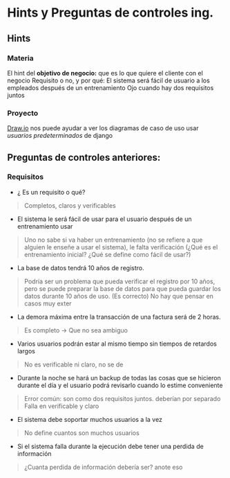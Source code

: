 # Hints y Preguntas de controles ing.

## Hints
### Materia
El hint del **objetivo de negocio:** que  es lo que quiere el cliente con el negocio
Requisito o no, y por qué: El sistema será fácil de usuario a los empleados después de un entrenamiento
Ojo cuando hay dos requisitos juntos

### Proyecto
[Draw.io](https://www.draw.io/) nos puede ayudar a ver los diagramas de caso de uso
usar *usuarios predeterminados* de django

## Preguntas de controles anteriores:
### Requisitos
- ¿ Es un requisito o qué?
> Completos, claros y verificables

- El sistema le será fácil de usar para el usuario después de un entrenamiento usar
> Uno no sabe si va haber un entrenamiento (no se refiere a que alguien le enseñe a usar el sistema), le falta verificación (¿Qué es el entrenamiento inicial? ¿Qué se define como fácil de usar?)

- La base de datos tendrá 10 años de registro.
> Podría ser un problema que pueda verificar el registro por 10 años, pero se puede preparar la base de datos para que pueda guardar los datos durante 10 años de uso. (Es correcto) No hay que pensar en casos muy exter

- La demora máxima entre la transacción de una factura será de 2 horas.
> Es completo -> Que no sea ambiguo

- Varios usuarios podrán estar al mismo tiempo sin tiempos de retardos largos
> No es verificable ni claro, no se de

- Durante la noche se hará un backup de todas las cosas que se hicieron durante el día y el usuario podrá revisarlo cuando lo estime conveniente
> Error común: son como dos requisitos juntos. deberían por separado
Falla en verificable y claro

- El sistema debe soportar muchos usuarios a la vez
> No define cuantos son muchos usuarios

- Si el sistema falla durante la ejecución debe tener una perdida de información
> ¿Cuanta perdida de información debería ser?
anote eso
